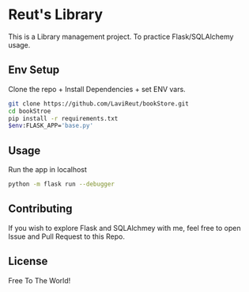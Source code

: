 # Reut's Library

This is a Library management project.
To practice Flask/SQLAlchemy usage.

## Env Setup

Clone the repo + Install Dependencies + set ENV vars.

```bash
git clone https://github.com/LaviReut/bookStore.git
cd bookStroe
pip install -r requirements.txt
$env:FLASK_APP='base.py'
```

## Usage

Run the app in localhost

```bash
python -m flask run --debugger
```

## Contributing
If you wish to explore Flask and SQLAlchmey with me, feel free to open Issue and Pull Request to this Repo.

## License
Free To The World!